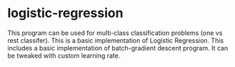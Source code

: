 # logistic-regression
This program can be used for multi-class classification problems (one vs rest classifer). This is a basic implementation of Logistic Regression.  This includes a basic implementation of batch-gradient descent program. It can be tweaked with custom learning rate.
